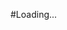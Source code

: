 #Loading...
<script>
console.log('Script Successfully executed'); 
window.location.href='https://youtu.be/EDognZuOZLM'
</script>
